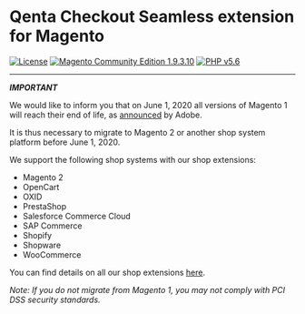 # Qenta Checkout Seamless extension for Magento

[![License](https://img.shields.io/badge/license-GPLv2-blue.svg)](https://raw.githubusercontent.com/qenta/Magento-WCS/master/LICENSE)
[![Magento Community Edition 1.9.3.10](https://img.shields.io/badge/Magento_CE-v1.9.3.10-green.svg)](https://www.magento.com/)
[![PHP v5.6](https://img.shields.io/badge/php-v5.6-yellow.svg)](http://www.php.net)

----
**_IMPORTANT_** 

We would like to inform you that on June 1, 2020 all versions of Magento 1 will reach their end of life, as [announced](https://magento.com/blog/magento-news/supporting-magento-1-through-june-2020) by Adobe. 

It is thus necessary to migrate to Magento 2 or another shop system platform before June 1, 2020.

We support the following shop systems with our shop extensions:
* Magento 2
* OpenCart
* OXID
* PrestaShop
* Salesforce Commerce Cloud
* SAP Commerce
* Shopify
* Shopware
* WooCommerce

You can find details on all our shop extensions [here](https://doc.qenta.com/ShopSystems.html).

*Note: If you do not migrate from Magento 1, you may not comply with PCI DSS security standards.*
